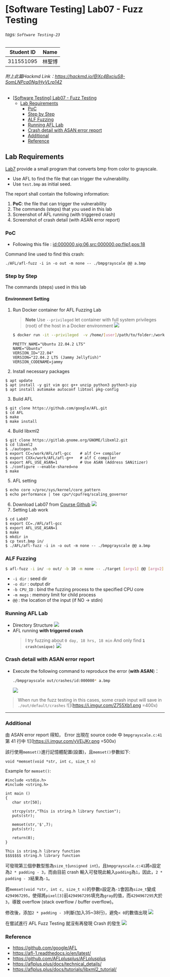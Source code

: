# [Software Testing] Lab07 - Fuzz Testing
###### tags: `Software Testing-23`

| Student ID | Name |
|------------|------|
| 311551095  | 林聖博|

###### 附上此篇Hackmd Link：https://hackmd.io/@Xc4BxciuS8-SomLNPca0Ng/HyVLrp142

<!-- TOC -->

- [[Software Testing] Lab07 - Fuzz Testing](#software-testing-lab07---fuzz-testing)
    - [Lab Requirements](#lab-requirements)
        - [PoC](#poc)
        - [Step by Step](#step-by-step)
        - [ALF Fuzzing](#alf-fuzzing)
        - [Running AFL Lab](#running-afl-lab)
        - [Crash detail with ASAN error report](#crash-detail-with-asan-error-report)
        - [Additional](#additional)
        - [Reference](#reference)

<!-- /TOC -->

## Lab Requirements
[Lab7](https://github.com/chameleon10712/NYCU-Software-Testing-2023/tree/main/Lab07) provide a small program that converts bmp from color to grayscale.
* Use AFL to find the file that can trigger the vulnerability.
* Use `test.bmp` as initial seed.

The report shall contain the following information:
1. **PoC**: the file that can trigger the vulnerability
2. The commands (steps) that you used in this lab
3. Screenshot of AFL running (with triggered crash)
4. Screenshot of crash detail (with ASAN error report)


### PoC
* Following this file : [id:000000,sig:06,src:000000,op:flip1,pos:18](./PoC/crashes/id:000000,sig:06,src:000000,op:flip1,pos:18)

Command line used to find this crash:
```
./AFL/afl-fuzz -i in -o out -m none -- ./bmpgrayscale @@ a.bmp
```

### Step by Step
The commands (steps) used in this lab

#### Environment Setting
1. Run Docker container for AFL Fuzzing Lab
    > **Note** Use `--privileged` let container with full system privileges (root) of the host in a Docker environment
    > ![](https://i.imgur.com/2fhA25F.png)
    ```bash
    $ docker run -it --privileged  -v /home/[user]/path/to/folder:/work ubuntu:22.04 bash
    ```
    ```
    PRETTY_NAME="Ubuntu 22.04.2 LTS"
    NAME="Ubuntu"
    VERSION_ID="22.04"
    VERSION="22.04.2 LTS (Jammy Jellyfish)"
    VERSION_CODENAME=jammy
    ```
2. Install necessary packages
```bash=
$ apt update
$ apt install -y git vim gcc g++ unzip python3 python3-pip
$ apt install automake autoconf libtool pkg-config
```
3. Build AFL
```bash=
$ git clone https://github.com/google/AFL.git
$ cd AFL
$ make
$ make install
```
4. Build libxml2
```bash=
$ git clone https://gitlab.gnome.org/GNOME/libxml2.git
$ cd libxml2
$ ./autogen.sh
$ export CC=/work/AFL/afl-gcc    # alf C++ compiler
$ export CXX=/work/AFL/afl-g++   # alf C compiler
$ export AFL_USE_ASAN=1          # Use ASAN (Address SANitizer)
$ ./configure --enable-shared=no
$ make
```
5. AFL setting
```bash=
$ echo core >/proc/sys/kernel/core_pattern
$ echo performance | tee cpu*/cpufreq/scaling_governor
```
6. Download Lab07 from [Course Github](https://github.com/chameleon10712/NYCU-Software-Testing-2023/tree/main/Lab07)
![](https://i.imgur.com/cQASybN.png)
8. Setting Lab work

```bash=
$ cd Lab07
$ export CC=./AFL/afl-gcc
$ export AFL_USE_ASAN=1
$ make
$ mkdir in
$ cp test.bmp in/
$ ./AFL/afl-fuzz -i in -o out -m none -- ./bmpgrayscale @@ a.bmp
```

### ALF Fuzzing
```bash
$ afl-fuzz -i in/ -o out/ -b 10 -m none -- ./target [argv1] @@ [argv2]
```
* `-i dir` : seed dir
* `-o dir` : output dir
* `-b CPU_ID` : bind the fuzzing process to the specified CPU core
* `-m megs` : memory limit for child process
* `@@` : the location of the input (if NO -> stdin)

### Running AFL Lab
* Directory Structure
    ![](https://i.imgur.com/hYax0Et.png)
* AFL running **with triggered crash**
    > I try fuzzing about `0 day, 18 hrs, 18 min`
    > And only find **`1 crash(unique)`**
    > ![](https://i.imgur.com/KvYzMk2.png)
<!--     > ![](https://i.imgur.com/FhXI031.png) -->
<!--     > ![](https://i.imgur.com/AoGx5ZQ.png) -->

### Crash detail with ASAN error report
* Execute the following command to reproduce the error (**with ASAN**)：
    ```bash
    ./bmpgrayscale out/crashes/id:000000* a.bmp
    ```
    ![](https://i.imgur.com/TJqhSz9.png)
> When run the fuzz testing in this cases, some crash input will save in `./out/default/crashes`
> ![](https://i.imgur.com/Z755Xb1.png =400x)

---

### Additional
由 ASAN error report 得知， Error 出現在 source code 中 `bmpgrayscale.c:41` 第 41 行中
![](https://i.imgur.com/yVEjJKr.png =500x)

該行使用`memset()`進行記憶體配置(設置)，且`memset()`參數如下:
```cpp=
void *memset(void *str, int c, size_t n)
```

Example for `memset()`:
```cpp=
#include <stdio.h>
#include <string.h>
 
int main ()
{
   char str[50];
 
   strcpy(str,"This is string.h library function");
   puts(str);
 
   memset(str,'$',7);
   puts(str);
   
   return(0);
}
```
```
This is string.h library function
$$$$$$$ string.h library function
```

可發現第三個參數型態為`size_t`(`unsigned int`)，且`bmpgrayscale.c:41`將`n`設定為`2 * padding - 3`，而由目前 crash 輸入可發現此輸入`padding`為`1`，因此，`2 * padding - 3`結果為`-1`。

若`memset(void *str, int c, size_t n)`的參數`n`設定為`-1`會因為`size_t`變成`4294967295`，使得將`pixel[3]`前`4294967295`填充為`gray`的值，而`4294967295`大於`3`，導致 overflow (stack overflow / buffer overflow)。

修改後，添加`2 * padding - 3`判斷(加入35~38行)，避免`< 0`的數值出現
![](https://i.imgur.com/yploxaK.png)

在嘗試進行 AFL Fuzz Testing 就沒有再發現 Crash 的發生
![](https://i.imgur.com/H5LT6ca.png)


### Reference
* https://github.com/google/AFL
* https://afl-1.readthedocs.io/en/latest/
* https://github.com/AFLplusplus/AFLplusplus
* https://aflplus.plus/docs/technical_details/
* https://aflplus.plus/docs/tutorials/libxml2_tutorial/
